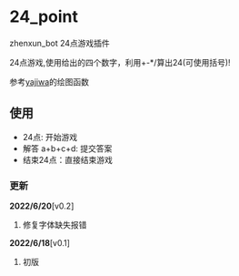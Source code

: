 # 24_point
zhenxun_bot 24点游戏插件

24点游戏,使用给出的四个数字，利用+-*/算出24(可使用括号)!

参考[yajiwa](https://github.com/yajiwa/zhenxun_plugin_handle)的绘图函数
## 使用
- 24点: 开始游戏
- 解答 a+b+c+d: 提交答案
- 结束24点：直接结束游戏
### 更新

**2022/6/20**[v0.2]

1. 修复字体缺失报错
 
**2022/6/18**[v0.1]

1. 初版